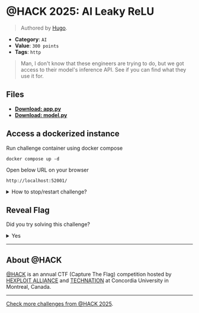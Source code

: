 # @HACK 2025: AI Leaky ReLU

> Authored by [Hugo](https://github.com/hkerma).

- **Category**: `AI`
- **Value**: `300 points`
- **Tags**: `http`

> Man, I don't know that these engineers are trying to do, but we got access to their model's inference API. See if you can find what they use it for.
> 

## Files
- **[Download: app.py](https://github.com/athack-ctf/chall2025-ai-leaky-relu/raw/refs/heads/main/offline-artifacts/app.py)**
- **[Download: model.py](https://github.com/athack-ctf/chall2025-ai-leaky-relu/raw/refs/heads/main/offline-artifacts/model.py)**

## Access a dockerized instance

Run challenge container using docker compose
```
docker compose up -d
```
Open below URL on your browser
```
http://localhost:52001/
```
<details>
<summary>
How to stop/restart challenge?
</summary>

To stop the challenge run
```
docker compose stop
```
To restart the challenge run
```
docker compose restart
```

</details>


## Reveal Flag

Did you try solving this challenge?
<details>
<summary>
Yes
</summary>

Did you **REALLY** try solving this challenge?

<details>
<summary>
Yes, I promise!
</summary>

Flag: `ATHACKCTF{L0ngL1veOurL0rdAndS4vi0rptrblck}`

</details>
</details>


---

## About @HACK
[@HACK](https://athackctf.com/) is an annual CTF (Capture The Flag) competition hosted by [HEXPLOIT ALLIANCE](https://hexploit-alliance.com/) and [TECHNATION](https://technationcanada.ca/) at Concordia University in Montreal, Canada.

---
[Check more challenges from @HACK 2025](https://github.com/athack-ctf/AtHackCTF-2025-Challenges).